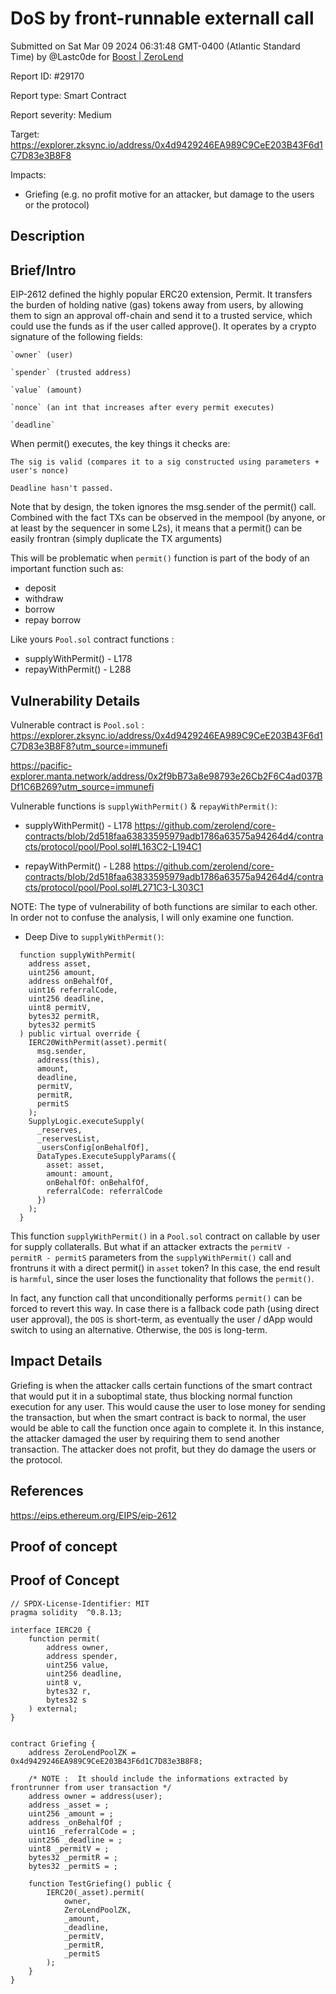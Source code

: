 
# DoS by front-runnable externall call

Submitted on Sat Mar 09 2024 06:31:48 GMT-0400 (Atlantic Standard Time) by @Lastc0de for [Boost | ZeroLend](https://immunefi.com/bounty/zerolend-boost/)

Report ID: #29170

Report type: Smart Contract

Report severity: Medium

Target: https://explorer.zksync.io/address/0x4d9429246EA989C9CeE203B43F6d1C7D83e3B8F8

Impacts:
- Griefing (e.g. no profit motive for an attacker, but damage to the users or the protocol)

## Description
## Brief/Intro

EIP-2612 defined the highly popular ERC20 extension, Permit. It transfers the burden of holding native (gas) tokens away from users, by allowing them to sign an approval off-chain and send it to a trusted service, which could use the funds as if the user called approve(). It operates by a crypto signature of the following fields:

    `owner` (user)

    `spender` (trusted address)

    `value` (amount)

    `nonce` (an int that increases after every permit executes)

    `deadline`

When permit() executes, the key things it checks are:

    The sig is valid (compares it to a sig constructed using parameters + user's nonce)

    Deadline hasn't passed.


Note that by design, the token ignores the msg.sender of the permit() call. Combined with the fact TXs can be observed in the mempool (by anyone, or at least by the sequencer in some L2s), it means that a permit() can be easily frontran (simply duplicate the TX arguments)

This will be problematic when `permit()` function is part of the body of an important function such as:
* deposit
* withdraw
* borrow
* repay borrow

Like yours `Pool.sol` contract functions :
* supplyWithPermit() - L178
* repayWithPermit() - L288

## Vulnerability Details
Vulnerable contract is `Pool.sol` :
https://explorer.zksync.io/address/0x4d9429246EA989C9CeE203B43F6d1C7D83e3B8F8?utm_source=immunefi

https://pacific-explorer.manta.network/address/0x2f9bB73a8e98793e26Cb2F6C4ad037BDf1C6B269?utm_source=immunefi


Vulnerable functions is `supplyWithPermit()` & `repayWithPermit()`:
* supplyWithPermit() - L178
https://github.com/zerolend/core-contracts/blob/2d518faa63833595979adb1786a63575a94264d4/contracts/protocol/pool/Pool.sol#L163C2-L194C1

* repayWithPermit() - L288
https://github.com/zerolend/core-contracts/blob/2d518faa63833595979adb1786a63575a94264d4/contracts/protocol/pool/Pool.sol#L271C3-L303C1

NOTE: The type of vulnerability of both functions are similar to each other.
In order not to confuse the analysis, I will only examine one function.

* Deep Dive to `supplyWithPermit()`:
~~~
  function supplyWithPermit(
    address asset,
    uint256 amount,
    address onBehalfOf,
    uint16 referralCode,
    uint256 deadline,
    uint8 permitV,
    bytes32 permitR,
    bytes32 permitS
  ) public virtual override {
    IERC20WithPermit(asset).permit(
      msg.sender,
      address(this),
      amount,
      deadline,
      permitV,
      permitR,
      permitS
    );
    SupplyLogic.executeSupply(
      _reserves,
      _reservesList,
      _usersConfig[onBehalfOf],
      DataTypes.ExecuteSupplyParams({
        asset: asset,
        amount: amount,
        onBehalfOf: onBehalfOf,
        referralCode: referralCode
      })
    );
  }
~~~

This function `supplyWithPermit()` in a `Pool.sol` contract on callable by user for supply collateralls.
But what if an attacker extracts the `permitV - permitR - permitS` parameters from the `supplyWithPermit()` call and frontruns it with a direct permit() in `asset` token? In this case, the end result is `harmful`, since the user loses the functionality that follows the `permit()`.

In fact, any function call that unconditionally performs `permit()` can be forced to revert this way. In case there is a fallback code path (using direct user approval), the `DOS` is short-term, as eventually the user / dApp would switch to using an alternative. Otherwise, the `DOS` is long-term.

## Impact Details
Griefing is when the attacker calls certain functions of the smart contract that would put it in a suboptimal state, thus blocking normal function execution for any user. This would cause the user to lose money for sending the transaction, but when the smart contract is back to normal, the user would be able to call the function once again to complete it. In this instance, the attacker damaged the user by requiring them to send another transaction. The attacker does not profit, but they do damage the users or the protocol.

## References
https://eips.ethereum.org/EIPS/eip-2612

        
## Proof of concept
## Proof of Concept

~~~
// SPDX-License-Identifier: MIT
pragma solidity  ^0.8.13;

interface IERC20 {
    function permit(
        address owner,
        address spender,
        uint256 value,
        uint256 deadline,
        uint8 v,
        bytes32 r,
        bytes32 s
    ) external;
}


contract Griefing {
    address ZeroLendPoolZK = 0x4d9429246EA989C9CeE203B43F6d1C7D83e3B8F8;
    
    /* NOTE :  It should include the informations extracted by frontrunner from user transaction */
    address owner = address(user);
    address _asset = ;
    uint256 _amount = ;
    address _onBehalfOf ; 
    uint16 _referralCode = ;
    uint256 _deadline = ;
    uint8 _permitV = ;
    bytes32 _permitR = ;
    bytes32 _permitS = ;

    function TestGriefing() public {
        IERC20(_asset).permit(
            owner,
            ZeroLendPoolZK,
            _amount,
            _deadline,
            _permitV,
            _permitR,
            _permitS
        );
    }
}
~~~